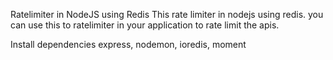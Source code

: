Ratelimiter in NodeJS using Redis
This rate limiter in nodejs using redis. you can use this to ratelimiter in your application to rate limit the apis.

Install dependencies
express, nodemon, ioredis, moment
